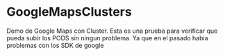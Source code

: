 # GoogleMapsClusters
Demo de Google Maps con Cluster.  Esta es una prueba para verificar que pueda subir los PODS sin ningun problema. Ya que en el pasado habia problemas con los SDK de google
